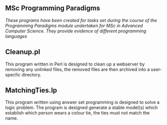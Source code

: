 ## MSc Programming Paradigms

*These programs have been created for tasks set during the course of the Programming Paradigms module undertaken for MSc in Advanced Computer Science. They provide evidence of different programming languages*


## Cleanup.pl
This program written in Perl is designed to clean up a webserver by removing any unlinked files, the removed files are then archived into a user-specfic directory. 

## MatchingTies.lp
This program written using answer set programming is designed to solve a logic problem. The program is designed generate a stable model(s) which establish which person wears a colour tie, the ties must not match the name. 

